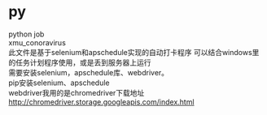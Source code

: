 # py
python job  
xmu_conoravirus  
此文件是基于selenium和apschedule实现的自动打卡程序  可以结合windows里的任务计划程序使用，或是丢到服务器上运行  
需要安装selenium，apschedule库、webdriver。  
pip安装selenium、apschedule  
webdriver我用的是chromedriver下载地址 http://chromedriver.storage.googleapis.com/index.html
